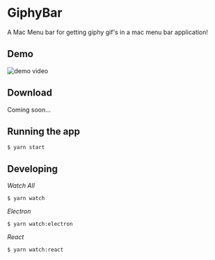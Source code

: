 # GiphyBar
A Mac Menu bar for getting giphy gif's in a mac menu bar application!

## Demo
![demo video](./demo.gif)

## Download
Coming soon...

## Running the app

```shell
$ yarn start
```

## Developing

_Watch All_
```shell
$ yarn watch
```

_Electron_
```shell
$ yarn watch:electron
```

_React_
```shell
$ yarn watch:react
```
